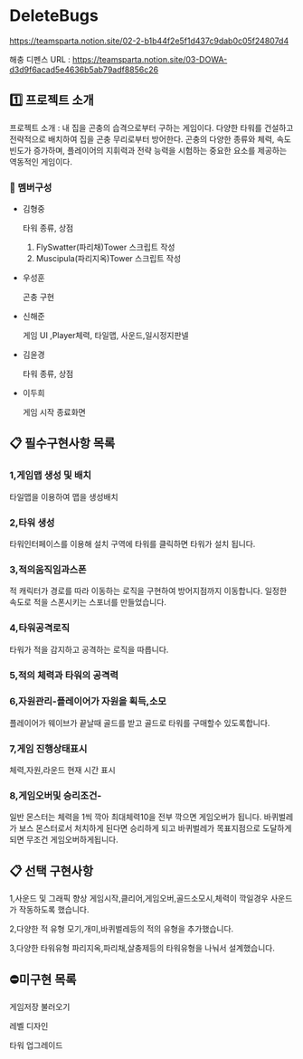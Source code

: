 # DeleteBugs
 https://teamsparta.notion.site/02-2-b1b44f2e5f1d437c9dab0c05f24807d4

해충 디펜스
URL : <https://teamsparta.notion.site/03-DOWA-d3d9f6acad5e4636b5ab79adf8856c26>
 ## :one: 프로젝트 소개

프로젝트 소개 : 내 집을 곤충의 습격으로부터 구하는 게임이다. 다양한 타워를 건설하고 전략적으로 배치하여 집을 곤충 무리로부터 방어한다. 곤충의 다양한 종류와 체력, 속도 빈도가 증가하며, 플레이어의 지휘력과 전략 능력을 시험하는 중요한 요소를 제공하는 역동적인 게임이다.

### :raising_hand: 멤버구성

- 김형중
    
    타워 종류, 상점
    
    1. FlySwatter(파리채)Tower 스크립트 작성
    2. Muscipula(파리지옥)Tower 스크립트 작성
- 우성훈
    
    곤충 구현
    
- 신해준
    
    게임 UI ,Player체력, 타일맵, 사운드,일시정지판넬
    
- 김윤경
    
    타워 종류, 상점
    
- 이두희
    
    게임 시작 종료화면




## :clipboard: 필수구현사항 목록

###  1,게임맵 생성 및 배치
타일맵을 이용하여 맵을 생성배치


###  2,타워 생성
타워인터페이스를 이용해 설치 구역에 타워를 클릭하면 타워가 설치 됩니다.

###  3,적의움직임과스폰
적 캐릭터가 경로를 따라 이동하는 로직을 구현하여 방어지점까지 이동합니다.
일정한 속도로 적을 스폰시키는 스포너를 만들었습니다.

###  4,타워공격로직
타워가 적을 감지하고 공격하는 로직을 따릅니다.

###  5,적의 체력과 타워의 공격력

###  6,자원관리-플레이어가 자원을 획득,소모
플레이어가 웨이브가 끝날때 골드를 받고
골드로 타워를 구매할수 있도록합니다.

###  7,게임 진행상태표시
체력,자원,라운드 현재 시간 표시

###  8,게임오버및 승리조건-
일반 몬스터는 체력을 1씩 깍아 최대체력10을 전부 깍으면 게임오버가 됩니다.
바퀴벌레가 보스 몬스터로서
처치하게 된다면 승리하게 되고
바퀴벌레가 목표지점으로 도달하게되면 무조건 게임오버하게됩니다.




## :clipboard: 선택 구현사항
1,사운드 및 그래픽 향상
게임시작,클리어,게임오버,골드소모시,체력이 깍일경우 사운드가 작동하도록 했습니다.

2,다양한 적 유형
모기,개미,바퀴벌레등의 적의 유형을 추가했습니다.

3,다양한 타워유형
파리지옥,파리채,살충제등의 타워유형을 나눠서 설계했습니다.

## :no_entry:미구현 목록
게임저장 불러오기

레벨 디자인

타워 업그레이드
